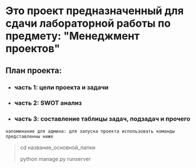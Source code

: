# Это проект предназначенный для сдачи лабораторной работы по предмету: "Менеджмент проектов"

## План проекта:

- ### часть 1: цели проекта и задачи
- ### часть 2: SWOT анализ
- ### часть 3: составление таблицы задач, подзадач и прочего

`напоминание для админа: для запуска проекта использовать команды представленны ниже`

> cd название_основной_папки
>
> python manage.py runserver